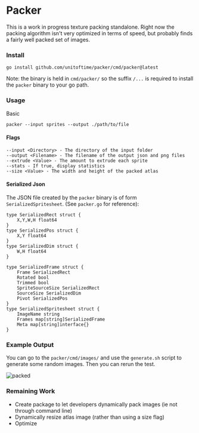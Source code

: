 # Packer
This is a work in progress texture packing standalone. Right now the packing algorithm isn't very optimized in terms of speed, but probably finds a fairly well packed set of images.

### Install
```
go install github.com/unitoftime/packer/cmd/packer@latest
```
Note: the binary is held in `cmd/packer/` so the suffix `/...` is required to install the `packer` binary to your go path.
### Usage
Basic
```
packer --input sprites --output ./path/to/file
```
#### Flags
```
--input <Directory> - The directory of the input folder
--output <Filename> - The filename of the output json and png files
--extrude <Value> - The amount to extrude each sprite
--stats - If true, display statistics
--size <Value> - The width and height of the packed atlas
```

#### Serialized Json
The JSON file created by the `packer` binary is of form `SerializedSpritesheet`. (See `packer.go` for reference):
```
type SerializedRect struct {
	X,Y,W,H float64
}
type SerializedPos struct {
	X,Y float64
}
type SerializedDim struct {
	W,H float64
}

type SerializedFrame struct {
	Frame SerializedRect
	Rotated bool
	Trimmed bool
	SpriteSourceSize SerializedRect
	SourceSize SerializedDim
	Pivot SerializedPos
}
type SerializedSpritesheet struct {
	ImageName string
	Frames map[string]SerializedFrame
	Meta map[string]interface{}
}
```

### Example Output
You can go to the `packer/cmd/images/` and use the `generate.sh` script to generate some random images. Then you can rerun the test.

![packed](https://user-images.githubusercontent.com/2606873/126796465-2203321e-729f-4811-85e3-8b8ee0661d4e.png)


### Remaining Work
* Create package to let developers dynamically pack images (ie not through command line)
* Dynamically resize atlas image (rather than using a size flag)
* Optimize
